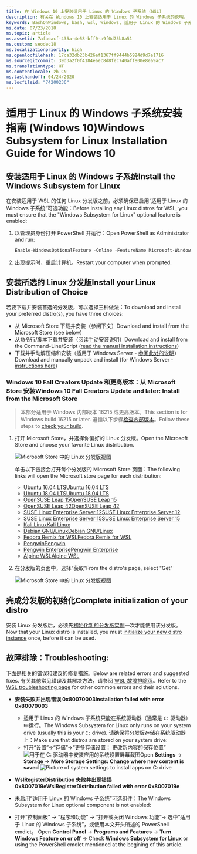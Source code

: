 ```yaml
---
title: 在 Windows 10 上安装适用于 Linux 的 Windows 子系统 (WSL)
description: 有关在 Windows 10 上安装适用于 Linux 的 Windows 子系统的说明。
keywords: BashOnWindows, bash, wsl, Windows, 适用于 Linux 的 Windows 子系统, windowssubsystem, ubuntu, debian, suse, Windows 10, 安装
ms.date: 07/23/2018
ms.topic: article
ms.assetid: 7afaeacf-435a-4e58-bff0-a9f0d75b8a51
ms.custom: seodec18
ms.localizationpriority: high
ms.openlocfilehash: 17ca32db23b426ef1367ff9444b5924d9d7e1716
ms.sourcegitcommit: 39d3a2f0f4184eaec8d8fec740aff800e8ea9ac7
ms.translationtype: HT
ms.contentlocale: zh-CN
ms.lasthandoff: 04/24/2020
ms.locfileid: "74200236"
---
```

# <a name="windows-subsystem-for-linux-installation-guide-for-windows-10"></a><span data-ttu-id="04b9c-104">适用于 Linux 的 Windows 子系统安装指南 (Windows 10)</span><span class="sxs-lookup"><span data-stu-id="04b9c-104">Windows Subsystem for Linux Installation Guide for Windows 10</span></span>

## <a name="install-the-windows-subsystem-for-linux"></a><span data-ttu-id="04b9c-105">安装适用于 Linux 的 Windows 子系统</span><span class="sxs-lookup"><span data-stu-id="04b9c-105">Install the Windows Subsystem for Linux</span></span>

<span data-ttu-id="04b9c-106">在安装适用于 WSL 的任何 Linux 分发版之前，必须确保已启用“适用于 Linux 的 Windows 子系统”可选功能：</span><span class="sxs-lookup"><span data-stu-id="04b9c-106">Before installing any Linux distros for WSL, you must ensure that the "Windows Subsystem for Linux" optional feature is enabled:</span></span>

1. <span data-ttu-id="04b9c-107">以管理员身份打开 PowerShell 并运行：</span><span class="sxs-lookup"><span data-stu-id="04b9c-107">Open PowerShell as Administrator and run:</span></span>
    ```powershell
    Enable-WindowsOptionalFeature -Online -FeatureName Microsoft-Windows-Subsystem-Linux
    ```

2. <span data-ttu-id="04b9c-108">出现提示时，重启计算机。</span><span class="sxs-lookup"><span data-stu-id="04b9c-108">Restart your computer when prompted.</span></span>

## <a name="install-your-linux-distribution-of-choice"></a><span data-ttu-id="04b9c-109">安装所选的 Linux 分发版</span><span class="sxs-lookup"><span data-stu-id="04b9c-109">Install your Linux Distribution of Choice</span></span>
<span data-ttu-id="04b9c-110">若要下载并安装首选的分发版，可以选择三种做法：</span><span class="sxs-lookup"><span data-stu-id="04b9c-110">To download and install your preferred distro(s), you have three choices:</span></span>
* <span data-ttu-id="04b9c-111">从 Microsoft Store 下载并安装（参阅下文）</span><span class="sxs-lookup"><span data-stu-id="04b9c-111">Download and install from the Microsoft Store (see below)</span></span>
* <span data-ttu-id="04b9c-112">从命令行/脚本下载并安装（[阅读手动安装说明](install-manual.md)）</span><span class="sxs-lookup"><span data-stu-id="04b9c-112">Download and install from the Command-Line/Script ([read the manual installation instructions](install-manual.md))</span></span>
* <span data-ttu-id="04b9c-113">下载并手动解压缩和安装（适用于 Windows Server - [参阅此处的说明](install-on-server.md)）</span><span class="sxs-lookup"><span data-stu-id="04b9c-113">Download and manually unpack and install (for Windows Server - [instructions here](install-on-server.md))</span></span>

### <a name="windows-10-fall-creators-update-and-later-install-from-the-microsoft-store"></a><span data-ttu-id="04b9c-114">Windows 10 Fall Creators Update 和更高版本：从 Microsoft Store 安装</span><span class="sxs-lookup"><span data-stu-id="04b9c-114">Windows 10 Fall Creators Update and later: Install from the Microsoft Store</span></span>

> <span data-ttu-id="04b9c-115">本部分适用于 Windows 内部版本 16215 或更高版本。</span><span class="sxs-lookup"><span data-stu-id="04b9c-115">This section is for Windows build 16215 or later.</span></span>  <span data-ttu-id="04b9c-116">遵循以下步骤[检查内部版本](troubleshooting.md#check-your-build-number)。</span><span class="sxs-lookup"><span data-stu-id="04b9c-116">Follow these steps to [check your build](troubleshooting.md#check-your-build-number).</span></span> 

1. <span data-ttu-id="04b9c-117">打开 Microsoft Store，并选择你偏好的 Linux 分发版。</span><span class="sxs-lookup"><span data-stu-id="04b9c-117">Open the Microsoft Store and choose your favorite Linux distribution.</span></span>

    ![Microsoft Store 中的 Linux 分发版视图](media/store.png)

    <span data-ttu-id="04b9c-119">单击以下链接会打开每个分发版的 Microsoft Store 页面：</span><span class="sxs-lookup"><span data-stu-id="04b9c-119">The following links will open the Microsoft store page for each distribution:</span></span>

    * [<span data-ttu-id="04b9c-120">Ubuntu 16.04 LTS</span><span class="sxs-lookup"><span data-stu-id="04b9c-120">Ubuntu 16.04 LTS</span></span>](https://www.microsoft.com/store/apps/9pjn388hp8c9)
    * [<span data-ttu-id="04b9c-121">Ubuntu 18.04 LTS</span><span class="sxs-lookup"><span data-stu-id="04b9c-121">Ubuntu 18.04 LTS</span></span>](https://www.microsoft.com/store/apps/9N9TNGVNDL3Q)
    * [<span data-ttu-id="04b9c-122">OpenSUSE Leap 15</span><span class="sxs-lookup"><span data-stu-id="04b9c-122">OpenSUSE Leap 15</span></span>](https://www.microsoft.com/store/apps/9n1tb6fpvj8c)
    * [<span data-ttu-id="04b9c-123">OpenSUSE Leap 42</span><span class="sxs-lookup"><span data-stu-id="04b9c-123">OpenSUSE Leap 42</span></span>](https://www.microsoft.com/store/apps/9njvjts82tjx)
    * [<span data-ttu-id="04b9c-124">SUSE Linux Enterprise Server 12</span><span class="sxs-lookup"><span data-stu-id="04b9c-124">SUSE Linux Enterprise Server 12</span></span>](https://www.microsoft.com/store/apps/9p32mwbh6cns)
    * [<span data-ttu-id="04b9c-125">SUSE Linux Enterprise Server 15</span><span class="sxs-lookup"><span data-stu-id="04b9c-125">SUSE Linux Enterprise Server 15</span></span>](https://www.microsoft.com/store/apps/9pmw35d7fnlx)
    * [<span data-ttu-id="04b9c-126">Kali Linux</span><span class="sxs-lookup"><span data-stu-id="04b9c-126">Kali Linux</span></span>](https://www.microsoft.com/store/apps/9PKR34TNCV07)
    * [<span data-ttu-id="04b9c-127">Debian GNU/Linux</span><span class="sxs-lookup"><span data-stu-id="04b9c-127">Debian GNU/Linux</span></span>](https://www.microsoft.com/store/apps/9MSVKQC78PK6)
    * [<span data-ttu-id="04b9c-128">Fedora Remix for WSL</span><span class="sxs-lookup"><span data-stu-id="04b9c-128">Fedora Remix for WSL</span></span>](https://www.microsoft.com/store/apps/9n6gdm4k2hnc)
    * [<span data-ttu-id="04b9c-129">Pengwin</span><span class="sxs-lookup"><span data-stu-id="04b9c-129">Pengwin</span></span>](https://www.microsoft.com/store/apps/9NV1GV1PXZ6P)
    * [<span data-ttu-id="04b9c-130">Pengwin Enterprise</span><span class="sxs-lookup"><span data-stu-id="04b9c-130">Pengwin Enterprise</span></span>](https://www.microsoft.com/store/apps/9N8LP0X93VCP)
    * [<span data-ttu-id="04b9c-131">Alpine WSL</span><span class="sxs-lookup"><span data-stu-id="04b9c-131">Alpine WSL</span></span>](https://www.microsoft.com/store/apps/9p804crf0395)

1. <span data-ttu-id="04b9c-132">在分发版的页面中，选择“获取”</span><span class="sxs-lookup"><span data-stu-id="04b9c-132">From the distro's page, select "Get"</span></span>

    ![Microsoft Store 中的 Linux 分发版视图](media/UbuntuStore.png)

## <a name="complete-initialization-of-your-distro"></a><span data-ttu-id="04b9c-134">完成分发版的初始化</span><span class="sxs-lookup"><span data-stu-id="04b9c-134">Complete initialization of your distro</span></span>
<span data-ttu-id="04b9c-135">安装 Linux 分发版后，必须先[初始化新的分发版实例](initialize-distro.md)一次才能使用该分发版。</span><span class="sxs-lookup"><span data-stu-id="04b9c-135">Now that your Linux distro is installed, you must [initialize your new distro instance](initialize-distro.md) once, before it can be used.</span></span>

## <a name="troubleshooting"></a><span data-ttu-id="04b9c-136">故障排除：</span><span class="sxs-lookup"><span data-stu-id="04b9c-136">Troubleshooting:</span></span> 

<span data-ttu-id="04b9c-137">下面是相关的错误和建议的修复措施。</span><span class="sxs-lookup"><span data-stu-id="04b9c-137">Below are related errors and suggested fixes.</span></span> <span data-ttu-id="04b9c-138">有关其他常见错误及其解决方法，请参阅 [WSL 故障排除页](troubleshooting.md)。</span><span class="sxs-lookup"><span data-stu-id="04b9c-138">Refer to the [WSL troubleshooting page](troubleshooting.md) for other common errors and their solutions.</span></span>

* <span data-ttu-id="04b9c-139">**安装失败并出现错误 0x80070003**</span><span class="sxs-lookup"><span data-stu-id="04b9c-139">**Installation failed with error 0x80070003**</span></span>
    * <span data-ttu-id="04b9c-140">适用于 Linux 的 Windows 子系统只能在系统驱动器（通常是 `C:` 驱动器）中运行。</span><span class="sxs-lookup"><span data-stu-id="04b9c-140">The Windows Subsystem for Linux only runs on your system drive (usually this is your `C:` drive).</span></span> <span data-ttu-id="04b9c-141">请确保将分发版存储在系统驱动器上：</span><span class="sxs-lookup"><span data-stu-id="04b9c-141">Make sure that distros are stored on your system drive:</span></span>  
    * <span data-ttu-id="04b9c-142">打开“设置”->“存储”->“更多存储设置：    更改新内容的保存位置”
    ![用于在 C: 驱动器中安装应用的系统设置屏幕截图](media/AppStorage.png)</span><span class="sxs-lookup"><span data-stu-id="04b9c-142">Open **Settings** -> **Storage** -> **More Storage Settings: Change where new content is saved**
![Picture of system settings to install apps on C: drive](media/AppStorage.png)</span></span>
    
    
 * <span data-ttu-id="04b9c-143">**WslRegisterDistribution 失败并出现错误 0x8007019e**</span><span class="sxs-lookup"><span data-stu-id="04b9c-143">**WslRegisterDistribution failed with error 0x8007019e**</span></span>   
  * <span data-ttu-id="04b9c-144">未启用“适用于 Linux 的 Windows 子系统”可选组件：</span><span class="sxs-lookup"><span data-stu-id="04b9c-144">The Windows Subsystem for Linux optional component is not enabled:</span></span> 
   * <span data-ttu-id="04b9c-145">打开“控制面板” -> “程序和功能” -> “打开或关闭 Windows 功能”-> 选中“适用于 Linux 的 Windows 子系统”，或使用本文开头所述的 PowerShell cmdlet。    </span><span class="sxs-lookup"><span data-stu-id="04b9c-145">Open **Control Panel** -> **Programs and Features** -> **Turn Windows Feature on or off** -> Check **Windows Subsystem for Linux** or using the PowerShell cmdlet mentioned at the begining of this article.</span></span>
